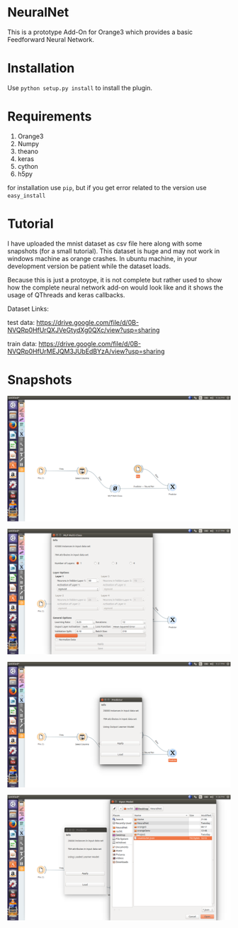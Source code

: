 # NeuralNet
This is a prototype Add-On for Orange3 which provides a basic Feedforward Neural Network.

# Installation
Use ``python setup.py install`` to install the plugin.

# Requirements
1. Orange3
2. Numpy
3. theano
4. keras
5. cython
6. h5py

for installation use ``pip``, but if you get error related to the version use ``easy_install``

# Tutorial
I have uploaded the mnist dataset as csv file here along with some snapshots (for a small tutorial). This dataset is huge and may not work in windows machine as orange crashes. In ubuntu machine, in your development version be patient while the dataset loads. 

Because this is just a protoype, it is not complete but rather used to show how the complete neural network add-on would look like and it shows the usage of QThreads and keras callbacks.

Dataset Links:

test data: https://drive.google.com/file/d/0B-NVQRp0HfUrQXJVeGtydXg0QXc/view?usp=sharing

train data: https://drive.google.com/file/d/0B-NVQRp0HfUrMEJQM3JUbEdBYzA/view?usp=sharing

# Snapshots

![Layout](/Snapshots/snap1.png?raw=true "snap1")

![Trainer](/Snapshots/snap2.png?raw=true "snap2")

![Predictor](/Snapshots/snap3.png?raw=true "snap3")

![Saving/Loading](/Snapshots/snap4.png?raw=true "snap4")
